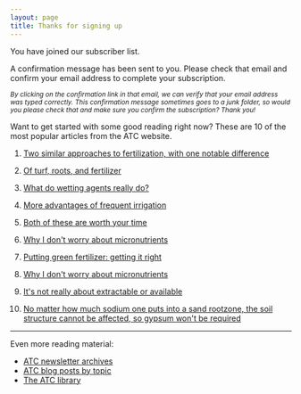 ```yaml
---
layout: page
title: Thanks for signing up
---
```


You have joined our subscriber list.

A confirmation message has been sent to you. Please check that email and confirm your email address to complete your subscription.

<small><i>By clicking on the confirmation link in that email, we can verify that your email address was typed correctly. This confirmation message sometimes goes to a junk folder, so would you please check that and make sure you confirm the subscription? Thank you!</i></small> 

Want to get started with some good reading right now? These are 10 of the most popular articles from the ATC website.

1. [Two similar approaches to fertilization, with one notable difference](https://www.blog.asianturfgrass.com/2015/04/2-similar-approaches-to-fertilisation-with-1-notable-difference.html)

2. [Of turf, roots, and fertilizer](https://www.blog.asianturfgrass.com/2017/06/of-turf-roots-and-fertilizer.html)

3. [What do wetting agents really do?](https://www.blog.asianturfgrass.com/2014/12/what-do-wetting-agents-really-do.html)

4. [More advantages of frequent irrigation](https://www.blog.asianturfgrass.com/2014/05/more-advantages-of-frequent-irrigation.html)

5. [Both of these are worth your time](https://www.blog.asianturfgrass.com/2016/11/both-of-these-are-worth-your-time.html)

6. [Why I don't worry about micronutrients](https://www.blog.asianturfgrass.com/2017/01/why-i-dont-worry-about-micronutrients.html)

7. [Putting green fertilizer: getting it right](https://www.blog.asianturfgrass.com/2012/10/putting-green-fertilizer-getting-it-right.html)

8. [Why I don't worry about micronutrients](https://www.blog.asianturfgrass.com/2017/01/why-i-dont-worry-about-micronutrients.html)

9. [It's not really about extractable or available](https://www.blog.asianturfgrass.com/2016/02/its-not-really-about-extractable-or-available.html)

10. [No matter how much sodium one puts into a sand rootzone, the soil structure cannot be affected, so gypsum won't be required](https://www.blog.asianturfgrass.com/2017/06/no-matter-how-much-sodium-one-puts-into-a-sand-rootzone-the-soil-structure-cannot-be-affected-so-gyp.html)

---

Even more reading material:

* [ATC newsletter archives](https://www.asianturfgrass.com/archive/)
* [ATC blog posts by topic](https://www.asianturfgrass.com/archive/)
* [The ATC library](https://www.asianturfgrass.com/library/)

